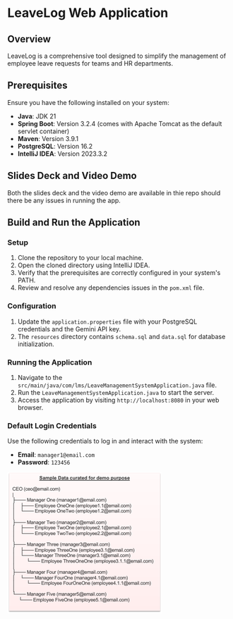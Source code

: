 # LeaveLog Web Application

## Overview
LeaveLog is a comprehensive tool designed to simplify the management of employee leave requests for teams and HR departments.

## Prerequisites
Ensure you have the following installed on your system:
- **Java**: JDK 21
- **Spring Boot**: Version 3.2.4 (comes with Apache Tomcat as the default servlet container)
- **Maven**: Version 3.9.1
- **PostgreSQL**: Version 16.2
- **IntelliJ IDEA**: Version 2023.3.2

## Slides Deck  and Video Demo
Both the slides deck and the video demo are available in thie repo should there be any issues in running the app. 

## Build and Run the Application

### Setup
1. Clone the repository to your local machine.
2. Open the cloned directory using IntelliJ IDEA.
3. Verify that the prerequisites are correctly configured in your system's PATH.
4. Review and resolve any dependencies issues in the `pom.xml` file.

### Configuration
1. Update the `application.properties` file with your PostgreSQL credentials and the Gemini API key.
2. The `resources` directory contains `schema.sql` and `data.sql` for database initialization.

### Running the Application
1. Navigate to the `src/main/java/com/lms/LeaveManagementSystemApplication.java` file.
2. Run the `LeaveManagementSystemApplication.java` to start the server.
3. Access the application by visiting `http://localhost:8080` in your web browser.

### Default Login Credentials
Use the following credentials to log in and interact with the system:
- **Email**: `manager1@email.com`
- **Password**: `123456`

![Default dataset example](img_2.png)
